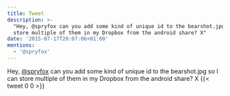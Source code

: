 ```yaml
---
title: Tweet
description: >-
  "Hey, @spryfox can you add some kind of unique id to the bearshot.jpg so I can
  store multiple of them in my Dropbox from the android share? X"
date: '2015-07-17T20:07:06+01:00'
mentions:
  - '@spryfox'
---
```

Hey, [@spryfox](https://twitter.com/@spryfox) can you add some kind of unique id to the bearshot.jpg so I can store multiple of them in my Dropbox from the android share? X
      {{< tweet 0 0 >}}
    
